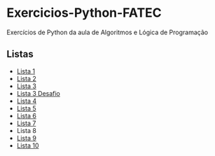 # Exercicios-Python-FATEC
Exercícios de Python da aula de Algoritmos e Lógica de Programação


## <label for="listas">Listas</label>
<ul name="listas">
  <li><a href="https://github.com/Rafael-Nunes-Silva/Exercicios-Python-FATEC/tree/main/Lista%201">Lista 1</a></li>
  <li><a href="https://github.com/Rafael-Nunes-Silva/Exercicios-Python-FATEC/tree/main/Lista%202">Lista 2</a></li>
  <li><a href="https://github.com/Rafael-Nunes-Silva/Exercicios-Python-FATEC/tree/main/Lista%203">Lista 3</a></li>
  <li><a href="https://github.com/Rafael-Nunes-Silva/Exercicios-Python-FATEC/tree/main/Lista%203b">Lista 3 Desafio</a></li>
  <li><a href="https://github.com/Rafael-Nunes-Silva/Exercicios-Python-FATEC/tree/main/Lista%204">Lista 4</a></li>
  <li><a href="https://github.com/Rafael-Nunes-Silva/Exercicios-Python-FATEC/tree/main/Lista%205">Lista 5</a></li>
  <li><a href="https://github.com/Rafael-Nunes-Silva/Exercicios-Python-FATEC/tree/main/Lista%206">Lista 6</a></li>
  <li><a href="https://github.com/Rafael-Nunes-Silva/Exercicios-Python-FATEC/tree/main/Lista%207">Lista 7</a></li>
  <li><a>Lista 8</a></li>
  <li><a href="https://github.com/Rafael-Nunes-Silva/Exercicios-Python-FATEC/tree/main/Lista%209">Lista 9</a></li>
  <li><a href="https://github.com/Rafael-Nunes-Silva/Exercicios-Python-FATEC/tree/main/Lista%2010">Lista 10</a></li>
</ul>
